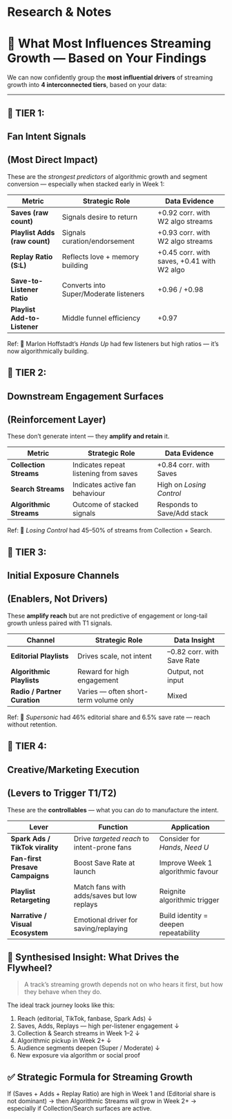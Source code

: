 # Research & Notes

# **🎯 What Most Influences Streaming Growth — Based on Your Findings**

We can now confidently group the **most influential drivers** of streaming growth into **4 interconnected tiers**, based on your data:

---

## **🔹 TIER 1:**

## **Fan Intent Signals**

## **(Most Direct Impact)**

These are the *strongest predictors* of algorithmic growth and segment conversion — especially when stacked early in Week 1:

| **Metric** | **Strategic Role** | **Data Evidence** |
| --- | --- | --- |
| **Saves (raw count)** | Signals desire to return | +0.92 corr. with W2 algo streams |
| **Playlist Adds (raw count)** | Signals curation/endorsement | +0.93 corr. with W2 algo streams |
| **Replay Ratio (S:L)** | Reflects love + memory building | +0.45 corr. with saves, +0.41 with W2 algo |
| **Save-to-Listener Ratio** | Converts into Super/Moderate listeners | +0.96 / +0.98 |
| **Playlist Add-to-Listener** | Middle funnel efficiency | +0.97 |

Ref: 📌 Marlon Hoffstadt’s *Hands Up* had few listeners but high ratios — it’s now algorithmically building.

## **🔹 TIER 2:**

## **Downstream Engagement Surfaces**

## **(Reinforcement Layer)**

These don’t generate intent — they **amplify and retain** it.

| **Metric** | **Strategic Role** | **Data Evidence** |
| --- | --- | --- |
| **Collection Streams** | Indicates repeat listening from saves | +0.84 corr. with Saves |
| **Search Streams** | Indicates active fan behaviour | High on *Losing Control* |
| **Algorithmic Streams** | Outcome of stacked signals | Responds to Save/Add stack |

Ref: 📌 *Losing Control* had 45–50% of streams from Collection + Search.

## **🔹 TIER 3:**

## **Initial Exposure Channels**

## **(Enablers, Not Drivers)**

These **amplify reach** but are not predictive of engagement or long-tail growth unless paired with T1 signals.

| **Channel** | **Strategic Role** | **Data Insight** |
| --- | --- | --- |
| **Editorial Playlists** | Drives scale, not intent | –0.82 corr. with Save Rate |
| **Algorithmic Playlists** | Reward for high engagement | Output, not input |
| **Radio / Partner Curation** | Varies — often short-term volume only | Mixed |

Ref: 📌 *Supersonic* had 46% editorial share and 6.5% save rate — reach without retention.

## **🔹 TIER 4:**

## **Creative/Marketing Execution**

## **(Levers to Trigger T1/T2)**

These are the **controllables** — what you can *do* to manufacture the intent.

| **Lever** | **Function** | **Application** |
| --- | --- | --- |
| **Spark Ads / TikTok virality** | Drive *targeted reach* to intent-prone fans | Consider for *Hands*, *Need U* |
| **Fan-first Presave Campaigns** | Boost Save Rate at launch | Improve Week 1 algorithmic favour |
| **Playlist Retargeting** | Match fans with adds/saves but low replays | Reignite algorithmic trigger |
| **Narrative / Visual Ecosystem** | Emotional driver for saving/replaying | Build identity = deepen repeatability |

## **🧠 Synthesised Insight: What Drives the Flywheel?**

> A track’s streaming growth depends not on who hears it first, but how they behave when they do.
> 

The ideal track journey looks like this:

1. Reach (editorial, TikTok, fanbase, Spark Ads)
↓
2. Saves, Adds, Replays — high per-listener engagement
↓
3. Collection & Search streams in Week 1–2
↓
4. Algorithmic pickup in Week 2+
↓
5. Audience segments deepen (Super / Moderate)
↓
6. New exposure via algorithm or social proof

## **✅ Strategic Formula for Streaming Growth**

If (Saves + Adds + Replay Ratio) are high in Week 1
and (Editorial share is not dominant)
→ then Algorithmic Streams will grow in Week 2+
→ especially if Collection/Search surfaces are active.